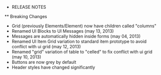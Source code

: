 * RELEASE NOTES

** Breaking Changes

* Grid (previously Elements/Element) now have children called "columns"
* Renamed UI Blocks to UI Messages (may 13, 2013)
* Messages are automatically hidden inside forms (may 04, 2013)
* Renamed UI Item Grid variation to standard item prototype to avoid conflict with ui grid (may 12, 2013)
* Renamed "grid" variation of table to "celled"  to fix conflict with ui grid (may 10, 2013)
* Buttons are now grey by default
* Header styles have changed significantly
